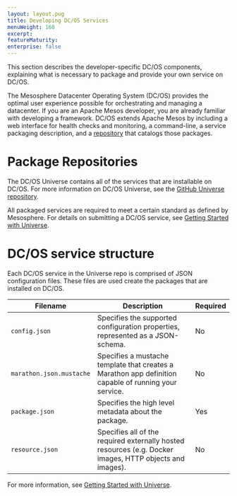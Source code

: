 ```yaml
---
layout: layout.pug
title: Developing DC/OS Services
menuWeight: 160
excerpt:
featureMaturity:
enterprise: false
---
```


<!-- This source repo for this topic is https://github.com/dcos/dcos-docs -->


This section describes the developer-specific DC/OS components, explaining what is necessary to package and provide your own service on DC/OS.

The Mesosphere Datacenter Operating System (DC/OS) provides the optimal user experience possible for orchestrating and managing a datacenter. If you are an Apache Mesos developer, you are already familiar with developing a framework. DC/OS extends Apache Mesos by including a web interface for health checks and monitoring, a command-line, a service packaging description, and a [repository](/1.11/administering-clusters/repo/) that catalogs those packages.

# <a name="universe"></a>Package Repositories

The DC/OS Universe contains all of the services that are installable on DC/OS. For more information on DC/OS Universe, see the [GitHub Universe repository](https://github.com/mesosphere/universe).

All packaged services are required to meet a certain standard as defined by Mesosphere. For details on submitting a DC/OS service, see [Getting Started with Universe](https://github.com/mesosphere/universe/blob/version-3.x/docs/tutorial/GetStarted.md).

# DC/OS service structure

Each DC/OS service in the Universe repo is comprised of JSON configuration files. These files are used create the packages that are installed on DC/OS.

| Filename               | Description                                                                                              | Required |
|------------------------|----------------------------------------------------------------------------------------------------------|----------|
| `config.json`            | Specifies the supported configuration properties, represented as a JSON-schema.                          | No       |
| `marathon.json.mustache` | Specifies a mustache template that creates a Marathon app definition capable of running your service.    | No       |
| `package.json`           | Specifies the high level metadata about the package.                                                     | Yes      |
| `resource.json`          | Specifies all of the required externally hosted resources (e.g. Docker images, HTTP objects and images). | No       |

For more information, see [Getting Started with Universe](https://github.com/mesosphere/universe/blob/version-3.x/docs/tutorial/GetStarted.md).

